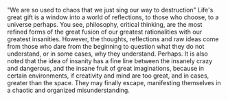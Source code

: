 "We are so used to chaos that we just sing our way to destruction"
Life's great gift is a window into a world of reflections, to those who choose, to a universe perhaps.
You see, philosophy, critical thinking, are the most refined forms of the great fusion of our greatest rationalities with our greatest insanities. However, the thoughts, reflections and raw ideas come from those who dare from the beginning to question what they do not understand, or in some cases, why they understand. Perhaps.
It is also noted that the idea of ​​insanity has a fine line between the insanely crazy and dangerous, and the insane fruit of great imaginations, because in certain environments, if creativity and mind are too great, and in cases, greater than the space. They may finally escape, manifesting themselves in a chaotic and organized misunderstanding.
